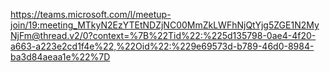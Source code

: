 https://teams.microsoft.com/l/meetup-join/19:meeting_MTkyN2EzYTEtNDZjNC00MmZkLWFhNjQtYjg5ZGE1N2MyNjFm@thread.v2/0?context=%7B%22Tid%22:%225d135798-0ae4-4f20-a663-a223e2cd1f4e%22,%22Oid%22:%229e69573d-b789-46d0-8984-ba3d84aeaa1e%22%7D
